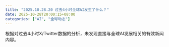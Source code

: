 ```yaml
---
title: "2025.10.28.20 过去4小时全球AI发生了什么？"
date: 2025-10-28T20:00:15+08:00
categories: ["AI", "全球动态"]
---
```

根据对过去4小时X/Twitter数据的分析，未发现直接与全球AI发展相关的有效新闻内容。